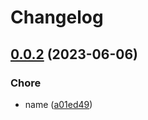 # Changelog

## [0.0.2](https://github.com/Justin3go/justin3go.github.io/compare/v0.0.1...v0.0.2) (2023-06-06)


### Chore

* name ([a01ed49](https://github.com/Justin3go/justin3go.github.io/commit/a01ed49f79bebdd263d97d641f038358abad152e))
